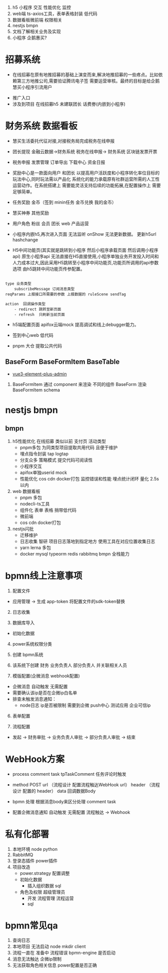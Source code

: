 1. h5 小程序 交互 性能优化 监控
2. web端 ts-axios工具，表单表格封装 低代码
3. 数据看板微前端 权限相关
4. nestjs bmpn
5. 文档了解相关业务及实现
6. 小程序 企鹅惠买?

# 招募系统

- 在线招募在原有地推招募的基础上演变而来,解决地推招募的一些疼点。比如依赖第三方地推公司,需要验证腾讯电子签 需要运营审核。最终的目标是给企鹅慧买小程序引流用户

* 推广入口
* 涉及到项目 在线招募h5 未建联团长 话费劵(内嵌到小程序)

# 财务系统 数据看板

- 慧买生活委托代征对接,对接税务局完成税务在线申报

* 团长提现 金融云数据->财务系统 税务在线申报-> 财务系统 区块链发票开票
* 税务申报 发票管理 订单导出 下载中心 资金日报

* 奖励中心是一款面向用户 和团长 以提高用户活跃度和小程序转化率位目标的玩法中心,同时玩法需以产品化 系统化的能力承载原有社群运营所需的人工性运营动作。在系统搭建上 需要能灵活支持后续的功能拓展,在配置操作上 需要足够简单。
* 任务奖励 金币（签到 minin任务 金币兑换 我的金币）
* 慧买神券 其他奖励
* 用户角色 粉丝 会员 团长 web 产品运营

- 小程序内嵌h5,再次进入页面 无法监听 onShow 无法更新数据。 更新h5url hashchange

* H5中间功能页(其实就是跳转到小程序 然后小程序承载页面 然后调用小程序api) 原生小程序api 无法直接在H5直接使用,小程序单独业务开发投入时间和人力成本过大,因此采用H5跳转至小程序中间功能页,功能页所调用的api参数选项 由h5跳转中间功能页传参配置。

```

type 业务类型
    subscribeMessage 订阅消息类型
reqParams 上报接口所需要的参数 上报数据的 ruleScene sendTag

action  回调操作类型
    - redirect 跳转至新页面
    - refresh  只刷新当前页面

```

- h5端配置页面 apifox云端mock 提高调试和线上debugger能力。
- 签到中心web 低代码

- pnpm 大仓 提取公共代码

## BaseForm BaseFormItem BaseTable

- [vue3-element-plus-admin](https://github.com/kailong321200875/vue-element-plus-admin)

1. BaseFormItem 通过 component 来渲染 不同的组件 BaseForm 渲染 BaseFormItem schema

# nestjs bmpn

## bmpn

1. h5性能优化 在线招募 类似以前 支付页 活动类型
   - pnpm多包 为同类型项目提取共用代码 且便于维护
   - 埋点指令封装 tap logtap
   - 分支众多 策略模式 提交代码可阅读性
   - 小程序交互
   - apifox单独userid mock
   - 性能优化 cos cdn docker打包 监控错误和性能 埋点统计闭环 量化 2.5s以内
2. web 数据看板
   - pnpm 多包
   - nodecli-ts工具
   - 组件化 表单 表格 捎带低代码
   - 微前端
   - cos cdn docker打包
3. nestjs闪批
   - 迁移维护
   - 日志收集 智研 项目日志落地到指定地方 使用工具在对应位置收集日志
   - yarn lerna 多包
   - docker mysql typeorm redis rabbitmq bmpn 全栈能力

# bpmn线上注意事项

1. 配置文件

- 应用管理 -> 生成 app-token 将配置文件的sdk-token替换

2. 日志收集

3. 数据库导入

- 初始化数据

4.  power系统权限分类
1.  创建 bpmn系统
1.  该系统下创建 财务 业务负责人 部分负责人 并关联相关人员

1.  模版配置(企微消息 webhook配置)

- 企微消息 自动触发 无需配置
- 需要确认该ip是否在企微ip白名单
- 排查未触发消息通知：
  - node日志 ip是否被限制 需要到企微 push中心 测试应用 企业可信ip

6. 表单配置

7. 流程配置

- 发起 -> 财务审批 -> 业务负责人审批 -> 部分负责人审批 -> 结束

# WebHook方案

- process comment task tpTaskComment 任务评论时触发

* method POST url （流程设计 配置流程触达WebHook url） header （流程设计 配置的 header） data 回调数据Body

* bpmn 处理 根据消息body来区分处理 comment task
* 配置企微消息通知 自动触发 无需配置 流程触达 -> Webhook

# 私有化部署

1. 本地环境 node python
2. RabbitMQ
3. 登录态插件 power插件
4. 项目改造
   - power.strategy 配置调整
   - 初始化数据
     - 插入组织数据 sql
   - 角色及权限 超级管理员
     - 开发 流程管理 流程运营
     - sql

# bpmn常见qa

1. 查询日志
2. 本地项目 无法启动 node mkdir client
3. 流程一直在 准备中 流程错误 bpmn-engine 是否启动
4. 消息无法触达 企微ip限制
5. 无法获取角色相关信息 power配置是否正确
